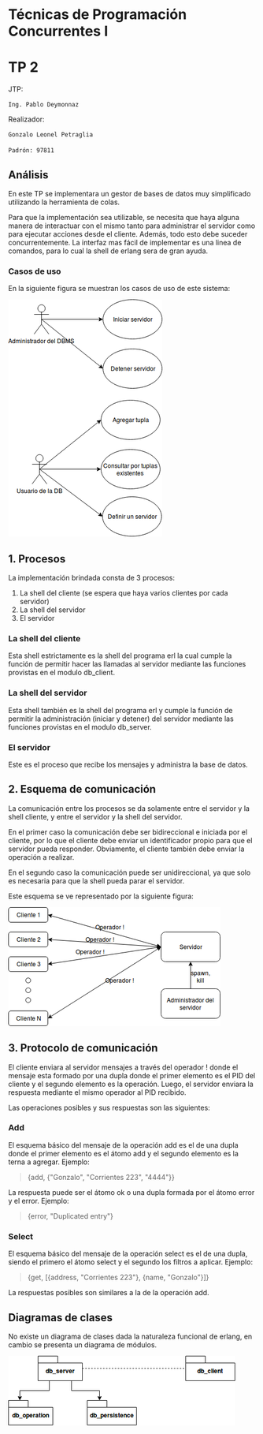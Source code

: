 

# Técnicas de Programación Concurrentes I
# TP 2 

JTP:

    Ing. Pablo Deymonnaz

Realizador:
 
    Gonzalo Leonel Petraglia

    Padrón: 97811


## Análisis

En este TP se implementara un gestor de bases de datos muy simplificado utilizando la herramienta de colas.

Para que la implementación sea utilizable, se necesita que haya alguna manera de interactuar con el mismo tanto para administrar el servidor como para ejecutar acciones desde el cliente. Además, todo esto debe suceder concurrentemente. La interfaz mas fácil de implementar es una linea de comandos, para lo cual la shell de erlang sera de gran ayuda. 

### Casos de uso

En la siguiente figura se muestran los casos de uso de este sistema:

![alt text](./images/casos_de_uso.png)



## 1. Procesos
La implementación brindada consta de 3 procesos:

 1. La shell del cliente (se espera que haya varios clientes por cada servidor)
 1. La shell del servidor
 1. El servidor

### La shell del cliente

Esta shell estrictamente es la shell del programa erl la cual cumple la función de permitir hacer las llamadas al servidor mediante las funciones provistas en el modulo db_client.


### La shell del servidor

Esta shell también es la shell del programa erl y cumple la función de permitir la administración (iniciar y detener) del servidor mediante las funciones provistas en el modulo db_server.

### El servidor

Este es el proceso que recibe los mensajes y administra la base de datos.


## 2. Esquema de comunicación

La comunicación entre los procesos se da solamente entre el servidor y la shell cliente, y entre el servidor y la shell del servidor.

En el primer caso la comunicación debe ser bidireccional e iniciada por el cliente, por lo que el cliente debe enviar un identificador propio para que el servidor pueda responder. Obviamente, el cliente también debe enviar la operación a realizar.

En el segundo caso la comunicación puede ser unidireccional, ya que solo es necesaria para que la shell pueda parar el servidor.

Este esquema se ve representado por la siguiente figura:

![alt text](./images/Procesos.png)

## 3. Protocolo de comunicación

El cliente enviara al servidor mensajes a través del operador ! donde el mensaje esta formado por una dupla donde el primer elemento es el PID del cliente y el segundo elemento es la operación. Luego, el servidor enviara la respuesta mediante el mismo operador al PID recibido.

Las operaciones posibles y sus respuestas son las siguientes:

### Add

El esquema básico del mensaje de la operación add es el de una dupla donde el primer elemento es el átomo add y el segundo elemento es la terna a agregar.
Ejemplo:

> {add, {"Gonzalo", "Corrientes 223", "4444"}}

La respuesta puede ser el átomo ok o una dupla formada por el átomo error y el error.
Ejemplo:

> {error, "Duplicated entry"}

### Select

El esquema básico del mensaje de la operación select es el de una dupla, siendo el primero el átomo select y el segundo los filtros a aplicar.
Ejemplo:

> {get, [{address, "Corrientes 223"}, {name, "Gonzalo"}]}

La respuestas posibles son similares a la de la operación add.



## Diagramas de clases

No existe un diagrama de clases dada la naturaleza funcional de erlang, en cambio se presenta un diagrama de módulos.

![alt text](./images/modules_diagram.png)
